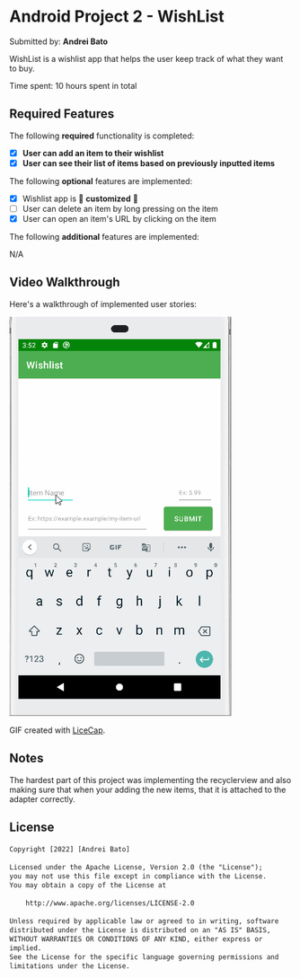 # Android Project 2 - WishList

Submitted by: **Andrei Bato**

WishList is a wishlist app that helps the user keep track of what they want to buy.

Time spent: 10 hours spent in total

## Required Features

The following **required** functionality is completed:

- [x] **User can add an item to their wishlist**
- [x] **User can see their list of items based on previously inputted items**

The following **optional** features are implemented:

- [x] Wishlist app is 🎨 **customized** 🎨
- [ ] User can delete an item by long pressing on the item
- [x] User can open an item's URL by clicking on the item

The following **additional** features are implemented:

N/A

## Video Walkthrough

Here's a walkthrough of implemented user stories:

<img src='WishListWalkThrough.gif' title='Video Walkthrough' width='' alt='Video Walkthrough' />

GIF created with [LiceCap](http://www.cockos.com/licecap/). 

## Notes

The hardest part of this project was implementing the recyclerview and also making sure that when your adding 
the new items, that it is attached to the adapter correctly. 

## License

    Copyright [2022] [Andrei Bato]

    Licensed under the Apache License, Version 2.0 (the "License");
    you may not use this file except in compliance with the License.
    You may obtain a copy of the License at

        http://www.apache.org/licenses/LICENSE-2.0

    Unless required by applicable law or agreed to in writing, software
    distributed under the License is distributed on an "AS IS" BASIS,
    WITHOUT WARRANTIES OR CONDITIONS OF ANY KIND, either express or implied.
    See the License for the specific language governing permissions and
    limitations under the License.
